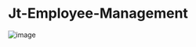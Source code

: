 # Jt-Employee-Management
![image](https://img5.pic.in.th/file/secure-sv1/Screenshot-2024-10-17-162400.png)
